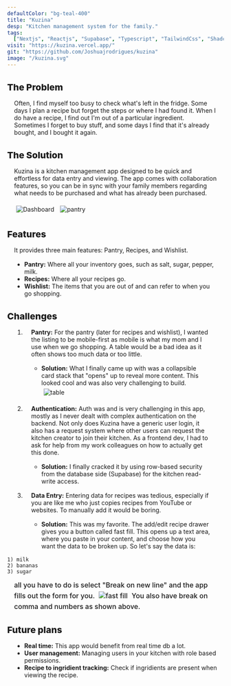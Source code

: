 ```yaml
---
defaultColor: "bg-teal-400"
title: "Kuzina"
desp: "Kitchen management system for the family."
tags:
  ["Nextjs", "Reactjs", "Supabase", "Typescript", "TailwindCss", "Shadcn/ui"]
visit: "https://kuzina.vercel.app/"
git: "https://github.com/Joshuajrodrigues/kuzina"
image: "/kuzina.svg"
---
```


# The Problem

Often, I find myself too busy to check what's left in the fridge. Some days I plan a recipe but forget the steps or where I had found it. When I do have a recipe, I find out I'm out of a particular ingredient. Sometimes I forget to buy stuff, and some days I find that it's already bought, and I bought it again.

# The Solution

Kuzina is a kitchen management app designed to be quick and effortless for data entry and viewing. The app comes with collaboration features, so you can be in sync with your family members regarding what needs to be purchased and what has already been purchased.

![Dashboard](/kuzina/dash.png)
![pantry](/kuzina/pantry.png)
# Features

It provides three main features: Pantry, Recipes, and Wishlist.

- **Pantry:** Where all your inventory goes, such as salt, sugar, pepper, milk.
- **Recipes:** Where all your recipes go.
- **Wishlist:** The items that you are out of and can refer to when you go shopping.

# Challenges

1. **Pantry:** For the pantry (later for recipes and wishlist), I wanted the listing to be mobile-first as mobile is what my mom and I use when we go shopping. A table would be a bad idea as it often shows too much data or too little.

   - **Solution:** What I finally came up with was a collapsible card stack that "opens" up to reveal more content. This looked cool and was also very challenging to build.
   ![table](/kuzina/table.png)

2. **Authentication:** Auth was and is very challenging in this app, mostly as I never dealt with complex authentication on the backend. Not only does Kuzina have a generic user login, it also has a request system where other users can request the kitchen creator to join their kitchen. As a frontend dev, I had to ask for help from my work colleagues on how to actually get this done.

   - **Solution:** I finally cracked it by using row-based security from the database side (Supabase) for the kitchen read-write access.

3. **Data Entry:** Entering data for recipes was tedious, especially if you are like me who just copies recipes from YouTube or websites. To manually add it would be boring.

   - **Solution:** This was my favorite. The add/edit recipe drawer gives you a button called fast fill. This opens up a text area, where you paste in your content, and choose how you want the data to be broken up. So let's say the data is:


```
1) milk
2) bananas
3) sugar
```

all you have to do is select "Break on new line" and the app fills out the form for you.
![fast fill](/kuzina/add.png)
You also have break on comma and numbers as shown above.
---

# Future plans

- **Real time:** This app would benefit from real time db a lot.
- **User management:** Managing users in your kitchen with role based permissions.
- **Recipe to ingridient tracking:** Check if ingridients are present when viewing the recipe.

<style>
      h1 {
        margin-top: 2rem;
        font-weight: 800;
        font-size:1.3rem;
      }
      h2{
        font-weight: 500;
        font-size:1rem;
   
        margin:0 1rem 
      }
  ul, ol, p {
    list-style: revert;
    margin:1rem
  }
  .astro-code{
    margin:1rem
  }
  img{
   

    margin:5px;
  }
</style>

